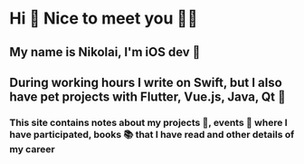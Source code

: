 # Hi 👋 Nice to meet you 👨‍💻
## My name is Nikolai, I'm iOS dev 🍏 
## During working hours I write on Swift, but I also have pet projects with Flutter, Vue.js, Java, Qt 👀
### This site contains notes about my projects 👾, events 📅 where I have participated, books 📚 that I have read and other details of my career
